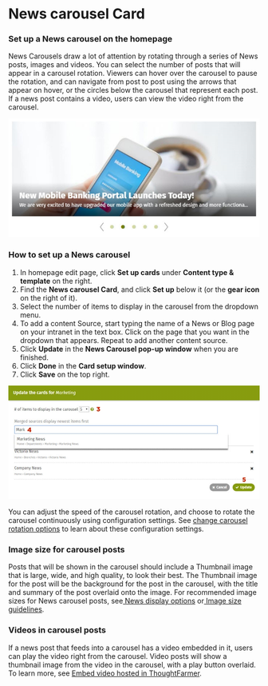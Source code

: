 # News carousel Card

### Set up a News carousel on the homepage <a id="section2"></a>

News Carousels draw a lot of attention by rotating through a series of News posts, images and videos. You can select the number of posts that will appear in a carousel rotation. Viewers can hover over the carousel to pause the rotation, and can navigate from post to post using the arrows that appear on hover, or the circles below the carousel that represent each post. If a news post contains a video, users can view the video right from the carousel.

![](../../../../.gitbook/assets/1%20%2874%29.jpg)



### How to set up a News carousel

1. In homepage edit page, click **Set up cards** under **Content type & template** on the right.
2. Find the **News carousel Card**, and click **Set up** below it \(or the **gear icon** on the right of it\).
3. Select the number of items to display in the carousel from the dropdown menu.
4. To add a content Source, start typing the name of a News or Blog page on your intranet in the text box. Click on the page that you want in the dropdown that appears. Repeat to add another content source.
5. Click **Update** in the **News Carousel pop-up window** when you are finished.
6. Click **Done** in the **Card setup window**.
7. Click **Save** on the top right.

![](../../../../.gitbook/assets/2%20%2850%29.jpg)

You can adjust the speed of the carousel rotation, and choose to rotate the carousel continuously using configuration settings. See [change carousel rotation options](../../../advanced-configuration/configuration-settings/change-carousel-rotation-options.md) to learn about these configuration settings.

### Image size for carousel posts

Posts that will be shown in the carousel should include a Thumbnail image that is large, wide, and high quality, to look their best. The Thumbnail image for the post will be the background for the post in the carousel, with the title and summary of the post overlaid onto the image. For recommended image sizes for News carousel posts, see[ News display options](news-cards/news-display-options.md) or[ Image size guidelines](../../customize-your-theme/modify-the-look-of-your-intranet/image-size-guidlines.md).

### Videos in carousel posts

If a news post that feeds into a carousel has a video embedded in it, users can play the video right from the carousel. Video posts will show a thumbnail image from the video in the carousel, with a play button overlaid. To learn more, see [Embed video hosted in ThoughtFarmer](../../../../using-thoughtfarmer/edit-page-contents/embed-video/embed-video-hosted-in-thoughtfarmer.md).  


